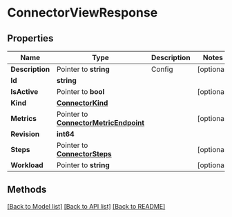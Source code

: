 # ConnectorViewResponse

## Properties

Name | Type | Description | Notes
------------ | ------------- | ------------- | -------------
**Description** | Pointer to **string** | Config | [optional] 
**Id** | **string** |  | 
**IsActive** | Pointer to **bool** |  | [optional] 
**Kind** | [**ConnectorKind**](ConnectorKind.md) |  | 
**Metrics** | Pointer to [**ConnectorMetricEndpoint**](ConnectorMetricEndpoint.md) |  | [optional] 
**Revision** | **int64** |  | 
**Steps** | Pointer to [**ConnectorSteps**](ConnectorSteps.md) |  | [optional] 
**Workload** | Pointer to **string** |  | [optional] 

## Methods


[[Back to Model list]](../README.md#documentation-for-models) [[Back to API list]](../README.md#documentation-for-api-endpoints) [[Back to README]](../README.md)


